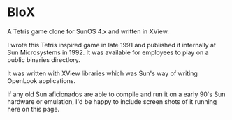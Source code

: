 # BloX
A Tetris game clone for SunOS 4.x and written in XView.

I wrote this Tetris inspired game in late 1991 and published it internally at Sun Microsystems in 1992.  It was available for employees to play on a public binaries directlory.

It was written with XView libraries which was Sun's way of writing OpenLook applications.

If any old Sun aficionados are able to compile and run it on a early 90's Sun hardware or emulation, I'd be happy to include screen shots of it running here on this page.
